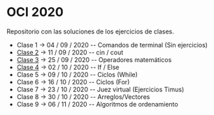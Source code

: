 # OCI 2020

Repositorio con las soluciones de los ejercicios de clases.

- Clase 1 -> 04 / 09 / 2020 -- Comandos de terminal (Sin ejercicios)
- [Clase 2](Clase%202) -> 11 / 09 / 2020 -- cin / cout
- [Clase 3](Clase%203) -> 25 / 09 / 2020 -- Operadores matemáticos
- [Clase 4](Clase%204) -> 02 / 10 / 2020 -- If / Else
- Clase 5 -> 09 / 10 / 2020 -- Ciclos (While)
- Clase 6 -> 16 / 10 / 2020 -- Ciclos (For)
- Clase 7 -> 23 / 10 / 2020 -- Juez virtual (Ejercicios Timus)
- Clase 8 -> 30 / 10 / 2020 -- Arreglos/Vectores
- Clase 9 -> 06 / 11 / 2020 -- Algoritmos de ordenamiento
